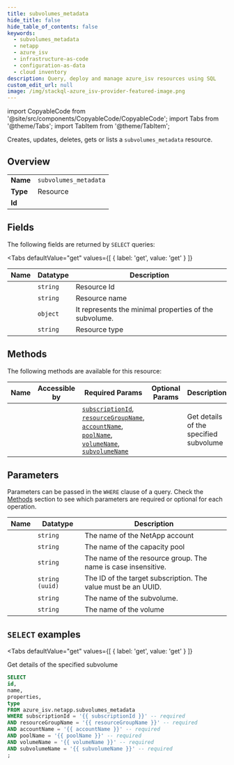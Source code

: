 ```yaml
--- 
title: subvolumes_metadata
hide_title: false
hide_table_of_contents: false
keywords:
  - subvolumes_metadata
  - netapp
  - azure_isv
  - infrastructure-as-code
  - configuration-as-data
  - cloud inventory
description: Query, deploy and manage azure_isv resources using SQL
custom_edit_url: null
image: /img/stackql-azure_isv-provider-featured-image.png
---
```


import CopyableCode from '@site/src/components/CopyableCode/CopyableCode';
import Tabs from '@theme/Tabs';
import TabItem from '@theme/TabItem';

Creates, updates, deletes, gets or lists a <code>subvolumes_metadata</code> resource.

## Overview
<table><tbody>
<tr><td><b>Name</b></td><td><code>subvolumes_metadata</code></td></tr>
<tr><td><b>Type</b></td><td>Resource</td></tr>
<tr><td><b>Id</b></td><td><CopyableCode code="azure_isv.netapp.subvolumes_metadata" /></td></tr>
</tbody></table>

## Fields

The following fields are returned by `SELECT` queries:

<Tabs
    defaultValue="get"
    values={[
        { label: 'get', value: 'get' }
    ]}
>
<TabItem value="get">

<table>
<thead>
    <tr>
    <th>Name</th>
    <th>Datatype</th>
    <th>Description</th>
    </tr>
</thead>
<tbody>
<tr>
    <td><CopyableCode code="id" /></td>
    <td><code>string</code></td>
    <td>Resource Id</td>
</tr>
<tr>
    <td><CopyableCode code="name" /></td>
    <td><code>string</code></td>
    <td>Resource name</td>
</tr>
<tr>
    <td><CopyableCode code="properties" /></td>
    <td><code>object</code></td>
    <td>It represents the minimal properties of the subvolume.</td>
</tr>
<tr>
    <td><CopyableCode code="type" /></td>
    <td><code>string</code></td>
    <td>Resource type</td>
</tr>
</tbody>
</table>
</TabItem>
</Tabs>

## Methods

The following methods are available for this resource:

<table>
<thead>
    <tr>
    <th>Name</th>
    <th>Accessible by</th>
    <th>Required Params</th>
    <th>Optional Params</th>
    <th>Description</th>
    </tr>
</thead>
<tbody>
<tr>
    <td><a href="#get"><CopyableCode code="get" /></a></td>
    <td><CopyableCode code="select" /></td>
    <td><a href="#parameter-subscriptionId"><code>subscriptionId</code></a>, <a href="#parameter-resourceGroupName"><code>resourceGroupName</code></a>, <a href="#parameter-accountName"><code>accountName</code></a>, <a href="#parameter-poolName"><code>poolName</code></a>, <a href="#parameter-volumeName"><code>volumeName</code></a>, <a href="#parameter-subvolumeName"><code>subvolumeName</code></a></td>
    <td></td>
    <td>Get details of the specified subvolume</td>
</tr>
</tbody>
</table>

## Parameters

Parameters can be passed in the `WHERE` clause of a query. Check the [Methods](#methods) section to see which parameters are required or optional for each operation.

<table>
<thead>
    <tr>
    <th>Name</th>
    <th>Datatype</th>
    <th>Description</th>
    </tr>
</thead>
<tbody>
<tr id="parameter-accountName">
    <td><CopyableCode code="accountName" /></td>
    <td><code>string</code></td>
    <td>The name of the NetApp account</td>
</tr>
<tr id="parameter-poolName">
    <td><CopyableCode code="poolName" /></td>
    <td><code>string</code></td>
    <td>The name of the capacity pool</td>
</tr>
<tr id="parameter-resourceGroupName">
    <td><CopyableCode code="resourceGroupName" /></td>
    <td><code>string</code></td>
    <td>The name of the resource group. The name is case insensitive.</td>
</tr>
<tr id="parameter-subscriptionId">
    <td><CopyableCode code="subscriptionId" /></td>
    <td><code>string (uuid)</code></td>
    <td>The ID of the target subscription. The value must be an UUID.</td>
</tr>
<tr id="parameter-subvolumeName">
    <td><CopyableCode code="subvolumeName" /></td>
    <td><code>string</code></td>
    <td>The name of the subvolume.</td>
</tr>
<tr id="parameter-volumeName">
    <td><CopyableCode code="volumeName" /></td>
    <td><code>string</code></td>
    <td>The name of the volume</td>
</tr>
</tbody>
</table>

## `SELECT` examples

<Tabs
    defaultValue="get"
    values={[
        { label: 'get', value: 'get' }
    ]}
>
<TabItem value="get">

Get details of the specified subvolume

```sql
SELECT
id,
name,
properties,
type
FROM azure_isv.netapp.subvolumes_metadata
WHERE subscriptionId = '{{ subscriptionId }}' -- required
AND resourceGroupName = '{{ resourceGroupName }}' -- required
AND accountName = '{{ accountName }}' -- required
AND poolName = '{{ poolName }}' -- required
AND volumeName = '{{ volumeName }}' -- required
AND subvolumeName = '{{ subvolumeName }}' -- required
;
```
</TabItem>
</Tabs>
